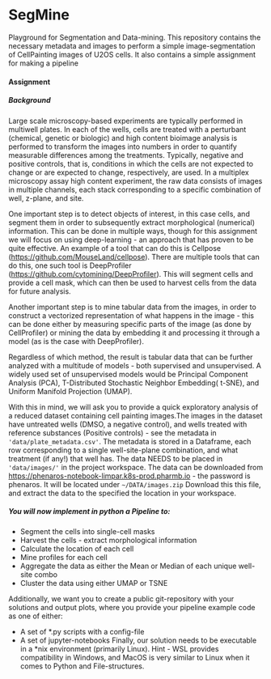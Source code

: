 # SegMine
Playground for Segmentation and Data-mining. This repository contains the necessary metadata and images to perform a simple image-segmentation of CellPainting images of U2OS cells. It also contains a simple assignment for making a pipeline

#### Assignment
##### Background
Large scale microscopy-based experiments are typically performed in multiwell plates. In each of the wells, cells are treated with a perturbant (chemical, genetic or biologic) and high content bioimage analysis is performed to transform the images into numbers in order to quantify measurable differences among the treatments. Typically, negative and positive controls, that is, conditions in which the cells are not expected to change or are expected to change, respectively, are used. In a multiplex microscopy assay high content experiment, the raw data consists of images in multiple channels, each stack corresponding to a specific combination of well, z-plane, and site.

One important step is to detect objects of interest, in this case cells, and segment them in order to subsequently extract morphological (numerical) information. This can be done in multiple ways, though for this assignment we will focus on using deep-learning - an approach that has proven to be quite effective. An example of a tool that can do this is Cellpose (https://github.com/MouseLand/cellpose). There are multiple tools that can do this, one such tool is DeepProfiler (https://github.com/cytomining/DeepProfiler). This will segment cells and provide a cell mask, which can then be used to harvest cells from the data for future analysis.

Another important step is to mine tabular data from the images, in order to construct a vectorized representation of what happens in the image - this can be done either by measuring specific parts of the image (as done by CellProfiler) or mining the data by embedding it and processing it through a model (as is the case with DeepProfiler). 

Regardless of which method, the result is  tabular data that can be further analyzed with a multitude of models - both supervised and unsupervised. A widely used set of unsupervised models would be Principal Component Analysis (PCA), T-Distributed Stochastic Neighbor Embedding( t-SNE), and Uniform Manifold Projection (UMAP).

With this in mind, we will ask you to provide a quick exploratory analysis of a reduced dataset containing cell painting images.The images in the dataset have untreated wells (DMSO, a negative control), and wells treated with reference substances (Positive controls) - see the metadata in ```'data/plate_metadata.csv'```. The metadata is stored in a Dataframe, each row corresponding to a single well-site-plane combination, and what treatment (if any!) that well has. The data NEEDS to be placed in ```'data/images/'``` in the project workspace. The data can be downloaded from https://phenaros-notebook-limpar.k8s-prod.pharmb.io - the password is phenaros. It will be located under
```~/DATA/images.zip``` Download this this file, and extract the data to the specified the location in your workspace.

##### You will now implement in python a Pipeline to:
- Segment the cells into single-cell masks
- Harvest the cells - extract morphological information
- Calculate the location of each cell
- Mine profiles for each cell
- Aggregate the data as either the Mean or Median of each unique well-site combo
- Cluster the data using either UMAP or TSNE

Additionally, we want you to create a public git-repository with your solutions and output plots, where you provide your pipeline example code as one of either:
- A set of *.py scripts with a config-file
- A set of jupyter-notebooks
Finally, our solution needs to be executable in a *nix environment (primarily Linux).
Hint - WSL provides compatibility in Windows, and MacOS is very similar to Linux when it comes to Python and File-structures.
